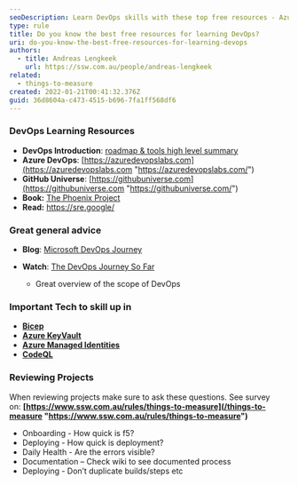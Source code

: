```yaml
---
seoDescription: Learn DevOps skills with these top free resources - Azure DevOps labs, GitHub Universe, and The Phoenix Project book.
type: rule
title: Do you know the best free resources for learning DevOps?
uri: do-you-know-the-best-free-resources-for-learning-devops
authors:
  - title: Andreas Lengkeek
    url: https://ssw.com.au/people/andreas-lengkeek
related:
  - things-to-measure
created: 2022-01-21T00:41:32.376Z
guid: 36d8604a-c473-4515-b696-7fa1ff568df6
---
```


### DevOps Learning Resources

* **DevOps Introduction**: [roadmap & tools high level summary](https://www.youtube.com/watch?v=6GQRb4fGvtk")
* **Azure DevOps**: [https://azuredevopslabs.com](https://azuredevopslabs.com "https://azuredevopslabs.com/")
* **GitHub Universe**: [https://githubuniverse.com](https://githubuniverse.com "https://githubuniverse.com/")
* **Book:** [The Phoenix Project](https://www.goodreads.com/book/show/17255186-the-phoenix-project)
* **Read:** <https://sre.google/>

### Great general advice

* **Blog**: [Microsoft DevOps Journey](https://azure.microsoft.com/en-au/blog/sharing-the-devops-journey-at-microsoft/)
* **Watch**: [The DevOps Journey So Far](https://www.youtube.com/watch?v=OwiT59e0kB4)

  * Great overview of the scope of DevOps

### Important Tech to skill up in

* **[Bicep](https://docs.microsoft.com/en-us/azure/azure-resource-manager/bicep/overview?tabs=bicep)**
* **[Azure KeyVault](https://azure.microsoft.com/en-au/services/key-vault/)**
* **[Azure Managed Identities](https://docs.microsoft.com/en-us/azure/active-directory/managed-identities-azure-resources/overview)**
* **[CodeQL](https://codeql.github.com/)**

### Reviewing Projects

When reviewing projects make sure to ask these questions. See survey on: **[https://www.ssw.com.au/rules/things-to-measure](/things-to-measure "https://www.ssw.com.au/rules/things-to-measure")**

* Onboarding - How quick is f5?
* Deploying - How quick is deployment?
* Daily Health - Are the errors visible?
* Documentation – Check wiki to see documented process
* Deploying - Don’t duplicate builds/steps etc
